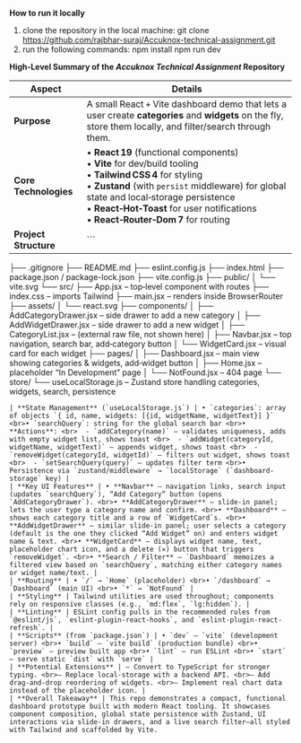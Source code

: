 **How to run it locally**  
1. clone the repository in the local machine: git clone https://github.com/rajbhar-suraj/Accuknox-technical-assignment.git
2. run the following commands:
      npm install
      npm run dev


**High‑Level Summary of the *Accuknox Technical Assignment* Repository**

| Aspect | Details |
|--------|---------|
| **Purpose** | A small React + Vite dashboard demo that lets a user create **categories** and **widgets** on the fly, store them locally, and filter/search through them. |
| **Core Technologies** | • **React 19** (functional components)  <br>• **Vite** for dev/build tooling  <br>• **Tailwind CSS 4** for styling  <br>• **Zustand** (with `persist` middleware) for global state and local‑storage persistence  <br>• **React‑Hot‑Toast** for user notifications  <br>• **React‑Router‑Dom 7** for routing |
| **Project Structure** | ```
├── .gitignore
├── README.md
├── eslint.config.js
├── index.html
├── package.json / package-lock.json
├── vite.config.js
├── public/
│   └── vite.svg
└── src/
    ├── App.jsx                – top‑level component with routes
    ├── index.css              – imports Tailwind
    ├── main.jsx                – renders <App/> inside BrowserRouter
    ├── assets/
    │   └── react.svg
    ├── components/
    │   ├── AddCategoryDrawer.jsx   – side drawer to add a new category
    │   ├── AddWidgetDrawer.jsx     – side drawer to add a new widget
    │   ├── CategoryList.jsx        – (external raw file, not shown here)
    │   ├── Navbar.jsx              – top navigation, search bar, add‑category button
    │   └── WidgetCard.jsx          – visual card for each widget
    ├── pages/
    │   ├── Dashboard.jsx           – main view showing categories & widgets, add‑widget button
    │   ├── Home.jsx                – placeholder “In Development” page
    │   └── NotFound.jsx            – 404 page
    └── store/
        └── useLocalStorage.js      – Zustand store handling categories, widgets, search, persistence
``` |
| **State Management** (`useLocalStorage.js`) | • `categories`: array of objects `{ id, name, widgets: [{id, widgetName, widgetText}] }` <br>• `searchQuery`: string for the global search bar <br>• **Actions**: <br>  - `addCategory(name)` – validates uniqueness, adds with empty widget list, shows toast <br>  - `addWidget(categoryId, widgetName, widgetText)` – appends widget, shows toast <br>  - `removeWidget(categoryId, widgetId)` – filters out widget, shows toast <br>  - `setSearchQuery(query)` – updates filter term <br>• Persistence via `zustand/middleware` → `localStorage` (`dashboard-storage` key) |
| **Key UI Features** | • **Navbar** – navigation links, search input (updates `searchQuery`), “Add Category” button (opens `AddCategoryDrawer`). <br>• **AddCategoryDrawer** – slide‑in panel; lets the user type a category name and confirm. <br>• **Dashboard** – shows each category title and a row of `WidgetCard`s. <br>• **AddWidgetDrawer** – similar slide‑in panel; user selects a category (default is the one they clicked “Add Widget” on) and enters widget name & text. <br>• **WidgetCard** – displays widget name, text, placeholder chart icon, and a delete (✕) button that triggers `removeWidget`. <br>• **Search / Filter** – `Dashboard` memoizes a filtered view based on `searchQuery`, matching either category names or widget name/text. |
| **Routing** | • `/` → `Home` (placeholder) <br>• `/dashboard` → `Dashboard` (main UI) <br>• `*` → `NotFound` |
| **Styling** | Tailwind utilities are used throughout; components rely on responsive classes (e.g., `md:flex`, `lg:hidden`). |
| **Linting** | ESLint config pulls in the recommended rules from `@eslint/js`, `eslint-plugin-react-hooks`, and `eslint-plugin-react-refresh`. |
| **Scripts** (from `package.json`) | • `dev` – `vite` (development server) <br>• `build` – `vite build` (production bundle) <br>• `preview` – preview built app <br>• `lint` – run ESLint <br>• `start` – serve static `dist` with `serve` |
| **Potential Extensions** | – Convert to TypeScript for stronger typing. <br>– Replace local‑storage with a backend API. <br>– Add drag‑and‑drop reordering of widgets. <br>– Implement real chart data instead of the placeholder icon. |
| **Overall Takeaway** | This repo demonstrates a compact, functional dashboard prototype built with modern React tooling. It showcases component composition, global state persistence with Zustand, UI interactions via slide‑in drawers, and a live search filter—all styled with Tailwind and scaffolded by Vite.
